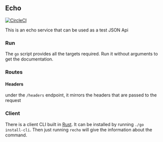 ## Echo

[![CircleCI](https://circleci.com/gh/sirech/echo.svg?style=svg)](https://circleci.com/gh/sirech/echo)

This is an echo service that can be used as a test JSON Api

### Run

The `go` script provides all the targets required. Run it without arguments to get the documentation.

### Routes

#### Headers

under the `/headers` endpoint, it mirrors the headers that are passed to the request

### Client

There is a client CLI built in [Rust](https://www.rust-lang.org/). It can be installed by running `./go install-cli`. Then just running `recho` will give the information about the command.
